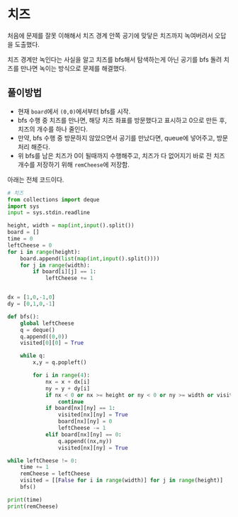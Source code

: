 # 치즈

처음에 문제를 잘못 이해해서 치즈 경계 안쪽 공기에 맞닿은 치즈까지 녹여버려서 오답을 도출했다.

치즈 경계만 녹인다는 사실을 알고 치즈를 bfs해서 탐색하는게 아닌 공기를 bfs 돌려 치즈를 만나면 녹이는 방식으로 문제를 해결했다.

## 풀이방법

- 현재 `board`에서 `(0,0)`에서부터 bfs를 시작.
- bfs 수행 중 치즈를 만나면, 해당 치즈 좌표를 방문했다고 표시하고 0으로 만든 후, 치즈의 개수를 하나 줄인다.
- 만약, bfs 수행 중 방문하지 않았으면서 공기를 만났다면, queue에 넣어주고, 방문 처리 해준다.
- 위 bfs를 남은 치즈가 0이 될때까지 수행해주고, 치즈가 다 없어지기 바로 전 치즈 개수를 저장하기 위해 `remCheese`에 저장함.



아래는 전체 코드이다.

```python
# 치즈
from collections import deque
import sys
input = sys.stdin.readline

height, width = map(int,input().split())
board = []
time = 0
leftCheese = 0
for i in range(height):
    board.append(list(map(int,input().split())))
    for j in range(width):
        if board[i][j] == 1:
            leftCheese += 1


dx = [1,0,-1,0]
dy = [0,1,0,-1]

def bfs():
    global leftCheese
    q = deque()
    q.append((0,0))
    visited[0][0] = True

    while q:
        x,y = q.popleft()

        for i in range(4):
            nx = x + dx[i]
            ny = y + dy[i]
            if nx < 0 or nx >= height or ny < 0 or ny >= width or visited[nx][ny] is True:
                continue
            if board[nx][ny] == 1:
                visited[nx][ny] = True
                board[nx][ny] = 0
                leftCheese -= 1
            elif board[nx][ny] == 0:
                q.append((nx,ny))
                visited[nx][ny] = True

while leftCheese != 0:
    time += 1
    remCheese = leftCheese
    visited = [[False for i in range(width)] for j in range(height)]
    bfs()

print(time)
print(remCheese)
```

